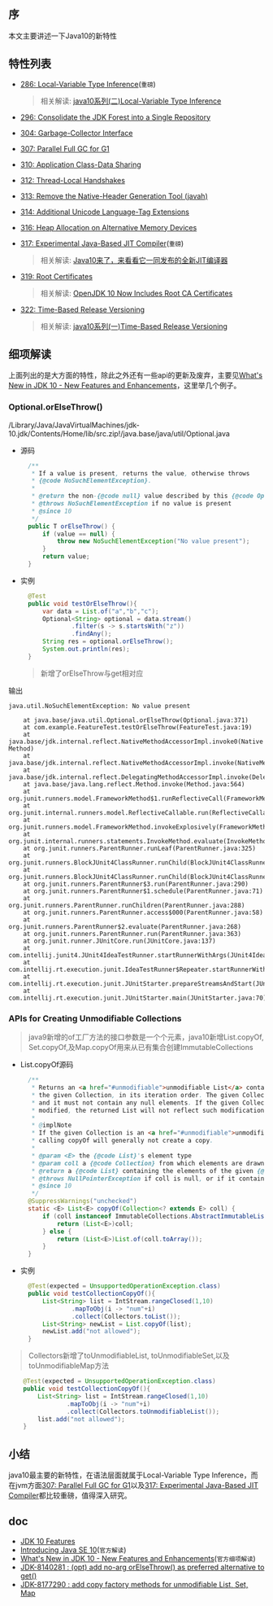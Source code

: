 ## 序

本文主要讲述一下Java10的新特性

## 特性列表

- [286: Local-Variable Type Inference](https://link.segmentfault.com/?enc=zuQIlwCLs7wDIKFjMm7ftA%3D%3D.8%2Fy4GC1EgpPTElvIyAvpomLGl8sLvOESQ8AzDl%2FvADBtFfXAvJNF9lQEQ7m2MGqY)(`重磅`)

  > 相关解读: [java10系列(二)Local-Variable Type Inference](https://segmentfault.com/a/1190000014025792)

- [296: Consolidate the JDK Forest into a Single Repository](https://link.segmentfault.com/?enc=T2tjrn0BKwVN4%2F69hssNZA%3D%3D.cmfhJ5%2BRLwfoajkQL7v%2BHPeAfRZLf2ppBANmcQVMQuKTVG1%2BHCTPCsjzLGMjLGKc)

- [304: Garbage-Collector Interface](https://link.segmentfault.com/?enc=uljnqsZhek78sYoMvIfW0A%3D%3D.Mj5h7986bxuWEHQCxAf12gE8Ime5JHj1U4UnRe%2BiVKTL%2FJW8KTcoUsYJoWKkIcl6)

- [307: Parallel Full GC for G1](https://link.segmentfault.com/?enc=NofwTUzq8FK8Iymdr14PGA%3D%3D.T4HmBtqFrM1u6%2FqCBWhUHDvwzBlzpfupRy4xZYsuPlSvaZ7R%2FFpTSsHljEsbhw59)

- [310: Application Class-Data Sharing](https://link.segmentfault.com/?enc=1HTi5T1s%2Fsz6vZZLg5Gurw%3D%3D.W7spCuinLzrRtg4BNBXT7z7JtJ7I0i53eqpY3BRyrPouYXfbfUSdogttTtYN0EdY)

- [312: Thread-Local Handshakes](https://link.segmentfault.com/?enc=gBSdYnBc2RBX6%2FK2Pt%2Bw8Q%3D%3D.nBbH1Gxt2LMQ8o41AUT9PHCGqYiAKPl4BxJF6E8po2AVA85a4767PdEs%2BsmK4yOY)

- [313: Remove the Native-Header Generation Tool (javah)](https://link.segmentfault.com/?enc=Awi0XkFt0uXjGsLlwuBlwQ%3D%3D.4CQsJkat98kXFg5Wot5oMFzbH9ADM%2BVd1EyPWEx66EA9iZxw1K61FR0SftwrguJE)

- [314: Additional Unicode Language-Tag Extensions](https://link.segmentfault.com/?enc=K%2BLDZGnVtXSHFOPd9onlMA%3D%3D.V1gsXB6Du6mRjK6LEiWMQmDIYdWpvEP%2BXWw2fe%2FYtGuRWw1Op4gE1A73965oA%2BB3)

- [316: Heap Allocation on Alternative Memory Devices](https://link.segmentfault.com/?enc=jmh3jNIzXMAPIwRCzwrYEg%3D%3D.Dh6anN7TnrXftobPTIc7aGWESO3KfQaGLpRDTOKQhkaYETWWTpyGg9vkSQCBvjUd)

- [317: Experimental Java-Based JIT Compiler](https://link.segmentfault.com/?enc=ofRR92N3Bjg4YtdVi8CydQ%3D%3D.HpRwuyiG0eluBAowWgh41S4IG%2FSwgVJVAcsVQmazNcd%2FmERpzYZypjahQqRF0lXS)(`重磅`)

  > 相关解读: [Java10来了，来看看它一同发布的全新JIT编译器](https://link.segmentfault.com/?enc=oY1k2Bi4lDmWuUA9V5NNLA%3D%3D.7ZYZI4xz7MbtSDzBiIkmCse7RKaxQ64bLgK4wSESV%2FC93dBvTcBmpn3aSfjzUYE9a0bKV8QtqBVGZJ%2F7pYsSaQ%3D%3D)

- [319: Root Certificates](https://link.segmentfault.com/?enc=baBf4UAgZ5MxfWgkR0hlqQ%3D%3D.Cut1rs4D9lESH3qp4EBFT976XL5KopndNL1v8K19JXUajnSb3R8GT6wWbVsH0zK4)

  > 相关解读: [OpenJDK 10 Now Includes Root CA Certificates](https://link.segmentfault.com/?enc=yLTE1k9vO63roZTPDMMr1Q%3D%3D.pPSYTn4nIsygp0Kk9z35z4Hkbgk6s2z%2F8kHnnTOIQn0G9LRNFlO3Pi8QJQcmv7cJMduSaahzRIoSPO6gxqOV8%2BGZHzRzAdqpPzy7fgHMaV4%3D)

- [322: Time-Based Release Versioning](https://link.segmentfault.com/?enc=9yDiPi4Py0%2FlTAhA7ZdI6g%3D%3D.wIndm245itAJqSGTvjOCmVYEdcNPYRh1u9iMN7QXxbV%2B5k5Fmv85VzEpXV%2BzACCU)

  > 相关解读: [java10系列(一)Time-Based Release Versioning](https://segmentfault.com/a/1190000013885784)

## 细项解读

上面列出的是大方面的特性，除此之外还有一些api的更新及废弃，主要见[What's New in JDK 10 - New Features and Enhancements](https://link.segmentfault.com/?enc=fRiQjQ5B2X%2FlBhJbhDXI8g%3D%3D.N0Fc5QDDieEnO%2B%2BkZyxEYxLW0ZgvjZqEJ5O5QcR1ViCw3jpsztno8%2FsFfLxxNFdouj%2FbUoinnB9RCM7wUDzyyFn3sA8kWDajFhxmVavl6pA%3D)，这里举几个例子。

### Optional.orElseThrow()

/Library/Java/JavaVirtualMachines/jdk-10.jdk/Contents/Home/lib/src.zip!/java.base/java/util/Optional.java

- 源码

  ```java
    /**
     * If a value is present, returns the value, otherwise throws
     * {@code NoSuchElementException}.
     *
     * @return the non-{@code null} value described by this {@code Optional}
     * @throws NoSuchElementException if no value is present
     * @since 10
     */
    public T orElseThrow() {
        if (value == null) {
            throw new NoSuchElementException("No value present");
        }
        return value;
    }
  ```

- 实例

  ```java
    @Test
    public void testOrElseThrow(){
        var data = List.of("a","b","c");
        Optional<String> optional = data.stream()
                .filter(s -> s.startsWith("z"))
                .findAny();
        String res = optional.orElseThrow();
        System.out.println(res);
    }
  ```

  > 新增了orElseThrow与get相对应

输出

```stylus
java.util.NoSuchElementException: No value present

    at java.base/java.util.Optional.orElseThrow(Optional.java:371)
    at com.example.FeatureTest.testOrElseThrow(FeatureTest.java:19)
    at java.base/jdk.internal.reflect.NativeMethodAccessorImpl.invoke0(Native Method)
    at java.base/jdk.internal.reflect.NativeMethodAccessorImpl.invoke(NativeMethodAccessorImpl.java:62)
    at java.base/jdk.internal.reflect.DelegatingMethodAccessorImpl.invoke(DelegatingMethodAccessorImpl.java:43)
    at java.base/java.lang.reflect.Method.invoke(Method.java:564)
    at org.junit.runners.model.FrameworkMethod$1.runReflectiveCall(FrameworkMethod.java:50)
    at org.junit.internal.runners.model.ReflectiveCallable.run(ReflectiveCallable.java:12)
    at org.junit.runners.model.FrameworkMethod.invokeExplosively(FrameworkMethod.java:47)
    at org.junit.internal.runners.statements.InvokeMethod.evaluate(InvokeMethod.java:17)
    at org.junit.runners.ParentRunner.runLeaf(ParentRunner.java:325)
    at org.junit.runners.BlockJUnit4ClassRunner.runChild(BlockJUnit4ClassRunner.java:78)
    at org.junit.runners.BlockJUnit4ClassRunner.runChild(BlockJUnit4ClassRunner.java:57)
    at org.junit.runners.ParentRunner$3.run(ParentRunner.java:290)
    at org.junit.runners.ParentRunner$1.schedule(ParentRunner.java:71)
    at org.junit.runners.ParentRunner.runChildren(ParentRunner.java:288)
    at org.junit.runners.ParentRunner.access$000(ParentRunner.java:58)
    at org.junit.runners.ParentRunner$2.evaluate(ParentRunner.java:268)
    at org.junit.runners.ParentRunner.run(ParentRunner.java:363)
    at org.junit.runner.JUnitCore.run(JUnitCore.java:137)
    at com.intellij.junit4.JUnit4IdeaTestRunner.startRunnerWithArgs(JUnit4IdeaTestRunner.java:68)
    at com.intellij.rt.execution.junit.IdeaTestRunner$Repeater.startRunnerWithArgs(IdeaTestRunner.java:47)
    at com.intellij.rt.execution.junit.JUnitStarter.prepareStreamsAndStart(JUnitStarter.java:242)
    at com.intellij.rt.execution.junit.JUnitStarter.main(JUnitStarter.java:70)
```

### APIs for Creating Unmodifiable Collections

> java9新增的of工厂方法的接口参数是一个个元素，java10新增List.copyOf, Set.copyOf,及Map.copyOf用来从已有集合创建ImmutableCollections

- List.copyOf源码

  ```java
    /**
     * Returns an <a href="#unmodifiable">unmodifiable List</a> containing the elements of
     * the given Collection, in its iteration order. The given Collection must not be null,
     * and it must not contain any null elements. If the given Collection is subsequently
     * modified, the returned List will not reflect such modifications.
     *
     * @implNote
     * If the given Collection is an <a href="#unmodifiable">unmodifiable List</a>,
     * calling copyOf will generally not create a copy.
     *
     * @param <E> the {@code List}'s element type
     * @param coll a {@code Collection} from which elements are drawn, must be non-null
     * @return a {@code List} containing the elements of the given {@code Collection}
     * @throws NullPointerException if coll is null, or if it contains any nulls
     * @since 10
     */
    @SuppressWarnings("unchecked")
    static <E> List<E> copyOf(Collection<? extends E> coll) {
        if (coll instanceof ImmutableCollections.AbstractImmutableList) {
            return (List<E>)coll;
        } else {
            return (List<E>)List.of(coll.toArray());
        }
    }
  ```

- 实例

  ```java
    @Test(expected = UnsupportedOperationException.class)
    public void testCollectionCopyOf(){
        List<String> list = IntStream.rangeClosed(1,10)
                .mapToObj(i -> "num"+i)
                .collect(Collectors.toList());
        List<String> newList = List.copyOf(list);
        newList.add("not allowed");
    }
  ```

> Collectors新增了toUnmodifiableList, toUnmodifiableSet,以及 toUnmodifiableMap方法

```java
    @Test(expected = UnsupportedOperationException.class)
    public void testCollectionCopyOf(){
        List<String> list = IntStream.rangeClosed(1,10)
                .mapToObj(i -> "num"+i)
                .collect(Collectors.toUnmodifiableList());
        list.add("not allowed");
    }
```

## 小结

java10最主要的新特性，在语法层面就属于Local-Variable Type Inference，而在jvm方面[307: Parallel Full GC for G1](https://link.segmentfault.com/?enc=5uO9rh8R2erSxNrgBKKrnw%3D%3D.%2Fm7WsFZbtLMxiut7ZpB88%2BAWHPtRbiYTX8Jxr%2F9jIPehkhQzJu%2FnQHv9R%2B6DoyUU)以及[317: Experimental Java-Based JIT Compiler](https://link.segmentfault.com/?enc=WwdJGFaOUwXKwvvV67vbRg%3D%3D.dfRo5VFI%2BTLwmInZvbZ2xjxJAIxwqTPBirlkdAKWMJDRIdNwPAgv4S3z4aiafI1k)都比较重磅，值得深入研究。

## doc

- [JDK 10 Features](https://link.segmentfault.com/?enc=8eNtqsRYLIrpOWwdYpwliw%3D%3D.F5Mq6%2FYl2qSG642zAlwhhEHhClkISOsArI%2Butg7yzDAjBjxbHSfwqd002F0fmI8w)
- [Introducing Java SE 10](https://link.segmentfault.com/?enc=BuyfZn7AwNzICK5txogK%2FQ%3D%3D.jtdX7FAkg54t4YaTAjRQvJjhzHFnAAVOQ1SDn148RNmCUrJexftaOjxsNvmJhvDt%2BrKpF9rMoLSxYg%2B6hf5mJHP1IKMGBZQ7HTWfilM7BPg%3D)(`官方解读`)
- [What's New in JDK 10 - New Features and Enhancements](https://link.segmentfault.com/?enc=6RF7O%2F5cRXXdfzL5OSK%2Bag%3D%3D.435%2BjacsbSzxcj%2BzFVh0Lea%2B8WtiFZAMlNcJslwijgCZW6Cb8Hs5LQb4IpALPvo9XdwiqMGCRm210wflgwlOh0PojCANGmlnFZfP1TkmgJo%3D)(`官方细项解读`)
- [JDK-8140281 : (opt) add no-arg orElseThrow() as preferred alternative to get()](https://link.segmentfault.com/?enc=uthY0LYa%2BoCv4cVLV1ilVg%3D%3D.TnVvAphHwvT4FOG%2FZYXM%2FSBhn8jgrfbPeJdyXnh8O0lLeDWlDbY7GxwSBqlUUDNyxLLi8pNQaaH54ZpxaNZ02w%3D%3D)
- [JDK-8177290 : add copy factory methods for unmodifiable List, Set, Map](https://link.segmentfault.com/?enc=WRPJ6ONZbgsuqEYxUo2Vog%3D%3D.fnILZru3Dh3HHxGgaDr0O08fIWfMYrfLPvLWzJDB6mBWPw0emb%2FVNDVGEqVtvZeUpkDiA3GSRmfMQ4NnKKq5Zw%3D%3D)